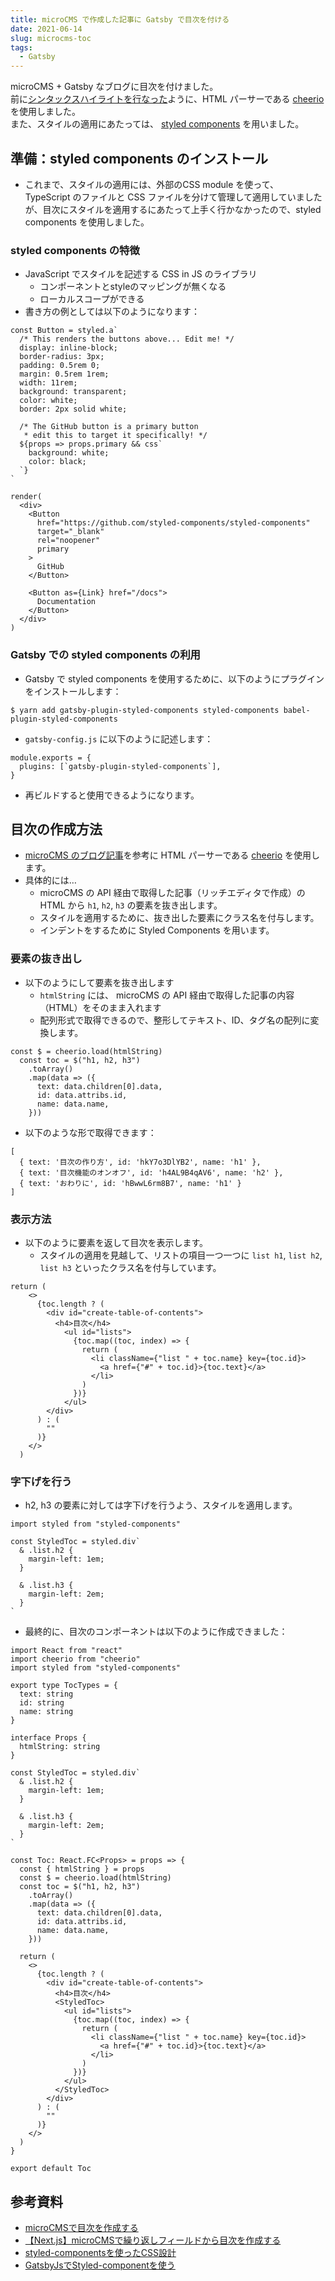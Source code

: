 ```yaml
---
title: microCMS で作成した記事に Gatsby で目次を付ける
date: 2021-06-14
slug: microcms-toc
tags:
  - Gatsby
---
```


microCMS + Gatsby なブログに目次を付けました。  
前に[シンタックスハイライトを行なった](https://qiita.com/tsuchinoko0402/items/632f095b7ae7f1c8b117)ように、HTML パーサーである [cheerio](https://www.npmjs.com/package/cheerio) を使用しました。  
また、スタイルの適用にあたっては、 [styled components](https://styled-components.com/) を用いました。  

## 準備：styled components のインストール

-   これまで、スタイルの適用には、外部のCSS module を使って、 TypeScript のファイルと CSS ファイルを分けて管理して適用していましたが、目次にスタイルを適用するにあたって上手く行かなかったので、styled components を使用しました。

### styled components の特徴

-   JavaScript でスタイルを記述する CSS in JS のライブラリ
    -   コンポーネントとstyleのマッピングが無くなる
    -   ローカルスコープができる
-   書き方の例としては以下のようになります：

```
const Button = styled.a`
  /* This renders the buttons above... Edit me! */
  display: inline-block;
  border-radius: 3px;
  padding: 0.5rem 0;
  margin: 0.5rem 1rem;
  width: 11rem;
  background: transparent;
  color: white;
  border: 2px solid white;

  /* The GitHub button is a primary button
   * edit this to target it specifically! */
  ${props => props.primary && css`
    background: white;
    color: black;
  `}
`

render(
  <div>
    <Button
      href="https://github.com/styled-components/styled-components"
      target="_blank"
      rel="noopener"
      primary
    >
      GitHub
    </Button>

    <Button as={Link} href="/docs">
      Documentation
    </Button>
  </div>
)
```

### Gatsby での styled components の利用

-   Gatsby で styled components を使用するために、以下のようにプラグインをインストールします：

```
$ yarn add gatsby-plugin-styled-components styled-components babel-plugin-styled-components
```

-   `gatsby-config.js` に以下のように記述します：

```
module.exports = {
  plugins: [`gatsby-plugin-styled-components`],
}
```

-   再ビルドすると使用できるようになります。

## 目次の作成方法

-   [microCMS のブログ記事](https://blog.microcms.io/create-table-of-contents/)を参考に HTML パーサーである [cheerio](https://www.npmjs.com/package/cheerio) を使用します。
-   具体的には…
    -   microCMS の API 経由で取得した記事（リッチエディタで作成）の HTML から `h1`, `h2`, `h3` の要素を抜き出します。
    -   スタイルを適用するために、抜き出した要素にクラス名を付与します。
    -   インデントをするために Styled Components を用います。

### 要素の抜き出し

-   以下のようにして要素を抜き出します
    -   `htmlString` には、 microCMS の API 経由で取得した記事の内容（HTML）をそのまま入れます
    -   配列形式で取得できるので、整形してテキスト、ID、タグ名の配列に変換します。

```
const $ = cheerio.load(htmlString)
  const toc = $("h1, h2, h3")
    .toArray()
    .map(data => ({
      text: data.children[0].data,
      id: data.attribs.id,
      name: data.name,
    }))
```

-   以下のような形で取得できます：

```
[
  { text: '目次の作り方', id: 'hkY7o3DlYB2', name: 'h1' },
  { text: '目次機能のオンオフ', id: 'h4AL9B4qAV6', name: 'h2' },
  { text: 'おわりに', id: 'hBwwL6rm8B7', name: 'h1' }
]
```

### 表示方法

-   以下のように要素を返して目次を表示します。
    -   スタイルの適用を見越して、リストの項目一つ一つに `list h1`, `list h2`, `list h3` といったクラス名を付与しています。

```
return (
    <>
      {toc.length ? (
        <div id="create-table-of-contents">
          <h4>目次</h4>
            <ul id="lists">
              {toc.map((toc, index) => {
                return (
                  <li className={"list " + toc.name} key={toc.id}>
                    <a href={"#" + toc.id}>{toc.text}</a>
                  </li>
                )
              })}
            </ul>
        </div>
      ) : (
        ""
      )}
    </>
  )
```

### 字下げを行う

-   h2, h3 の要素に対しては字下げを行うよう、スタイルを適用します。

```
import styled from "styled-components"

const StyledToc = styled.div`
  & .list.h2 {
    margin-left: 1em;
  }

  & .list.h3 {
    margin-left: 2em;
  }
`
```

-   最終的に、目次のコンポーネントは以下のように作成できました：

```
import React from "react"
import cheerio from "cheerio"
import styled from "styled-components"

export type TocTypes = {
  text: string
  id: string
  name: string
}

interface Props {
  htmlString: string
}

const StyledToc = styled.div`
  & .list.h2 {
    margin-left: 1em;
  }

  & .list.h3 {
    margin-left: 2em;
  }
`

const Toc: React.FC<Props> = props => {
  const { htmlString } = props
  const $ = cheerio.load(htmlString)
  const toc = $("h1, h2, h3")
    .toArray()
    .map(data => ({
      text: data.children[0].data,
      id: data.attribs.id,
      name: data.name,
    }))

  return (
    <>
      {toc.length ? (
        <div id="create-table-of-contents">
          <h4>目次</h4>
          <StyledToc>
            <ul id="lists">
              {toc.map((toc, index) => {
                return (
                  <li className={"list " + toc.name} key={toc.id}>
                    <a href={"#" + toc.id}>{toc.text}</a>
                  </li>
                )
              })}
            </ul>
          </StyledToc>
        </div>
      ) : (
        ""
      )}
    </>
  )
}

export default Toc
```

## 参考資料

-   [microCMSで目次を作成する](https://blog.microcms.io/create-table-of-contents/)
-   [【Next.js】microCMSで繰り返しフィールドから目次を作成する](https://ru-blog.com/nextjs-microcms-create-table-of-contents/)
-   [styled-componentsを使ったCSS設計](https://qiita.com/taneba/items/4547830b461d11a69a20)
-   [GatsbyJsでStyled-componentを使う](https://www.corylog.com/gatsby/gatsby028/)